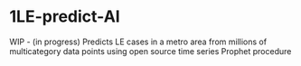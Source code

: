 # 1LE-predict-AI
WIP - (in progress) Predicts LE cases in a metro area from millions of multicategory data points using open source time series Prophet procedure
